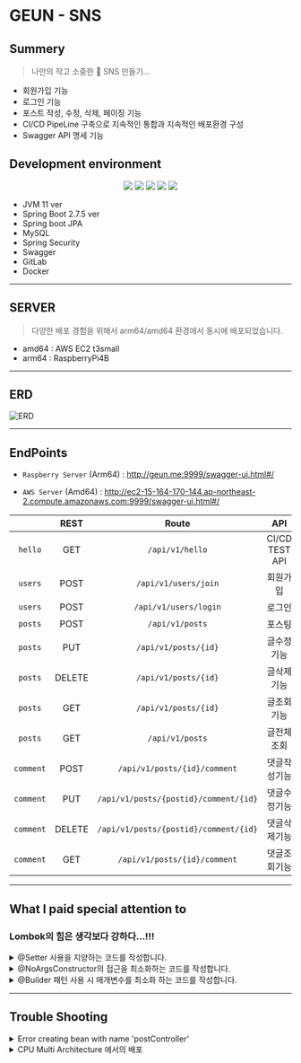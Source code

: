 # GEUN - SNS

## Summery

> 나만의 작고 소중한 🥹 SNS 만들기...

- 회원가입 기능
- 로그인 기능
- 포스트 작성, 수정, 삭제, 페이징 기능
- CI/CD PipeLine 구축으로 지속적인 통합과 지속적인 배포환경 구성
- Swagger API 명세 기능


## Development environment

<div align="center">
 <img src="https://img.shields.io/badge/SpringBoot-6DB33F.svg?logo=Spring-Boot&logoColor=white" />
 <img src="https://img.shields.io/badge/SpringSecurity-6DB33F.svg?logo=Spring-Security&logoColor=white" />
 <img src="https://img.shields.io/badge/MySQL-4479A1?style=flat-square&logo=MySQL&logoColor=white"/></a>
 <img src="https://img.shields.io/badge/Docker-2496ED?style=flat-square&logo=Docker&logoColor=white"/></a>
 <img src="https://img.shields.io/badge/AmazonEC2-FF9900.svg?logo=Amazon-EC2&logoColor=white" />
</div>


- JVM 11 ver
- Spring Boot 2.7.5 ver
- Spring boot JPA
- MySQL
- Spring Security
- Swagger
- GitLab
- Docker

---

## SERVER

> 다양한 배포 경험을 위해서 arm64/amd64 환경에서 동시에 배포되었습니다.

- amd64 : AWS EC2 t3small
- arm64 : RaspberryPi4B 

---

## ERD

![ERD](https://user-images.githubusercontent.com/89567475/209869344-9e87058f-2d22-4c43-a5ba-e43a78d04aa2.png)

---

## EndPoints

- `Raspberry Server` (Arm64) : http://geun.me:9999/swagger-ui.html#/

- `AWS Server` (Amd64) : http://ec2-15-164-170-144.ap-northeast-2.compute.amazonaws.com:9999/swagger-ui.html#/

|  | REST | Route | API |
|:-----:|:------------------:|:-----------------------------:|:-----------------------------:|
| `hello` | GET | `/api/v1/hello` | CI/CD TEST API |
| `users` | POST | `/api/v1/users/join` | 회원가입 |
| `users` | POST | `/api/v1/users/login` | 로그인 |
| `posts` | POST | `/api/v1/posts` | 포스팅 |
| `posts` | PUT | `/api/v1/posts/{id}` | 글수정기능 |
| `posts` | DELETE | `/api/v1/posts/{id}` | 글삭제기능 |
| `posts` | GET | `/api/v1/posts/{id}` | 글조회기능 |
| `posts` | GET | `/api/v1/posts` | 글전체조회 |
| `comment` | POST | `/api/v1/posts/{id}/comment` | 댓글작성기능 |
| `comment` | PUT | `/api/v1/posts/{postid}/comment/{id}` | 댓글수정기능 |
| `comment` | DELETE | `/api/v1/posts/{postid}/comment/{id}` | 댓글삭제기능 |
| `comment` | GET | `/api/v1/posts/{id}/comment` | 댓글조회기능 |

---

## What I paid special attention to

### Lombok의 힘은 생각보다 강하다...!!!

<details>
<summary> @Setter 사용을 지양하는 코드를 작성합니다. </summary>
<div markdown="1">

코드 전반적으로 Entity에 Setter를 사용하지 않는 전략을 사용했습니다.
Entity 객체의 데이터는 불변한 성질을 가져야하기 때문에 위와 같은 전략을 사용해서 코드를 작성했습니다. 

</div>
</details>

<details>
<summary> @NoArgsConstructor의 접근을 최소화하는 코드를 작성합니다. </summary>
<div markdown="1">

JPA의 사용을 위해서 기본생성자는 필요가 필요합니다.
하지만 모든 접근 권한을 허용하게되면 객체의 안정성을 떨어뜨릴 수 있습니다.
따라서 `@NoArgsConstructor(access = AccessLevel.PROTECTED)` 를 사용해 무분별한 기본생성자의 접근을 막아서
최대한 Entity의 데이터를 보호하고자 하는 의도로 코드를 작성했습니다.

</div>
</details>


<details>
<summary> @Builder 패턴 사용 시 매개변수를 최소화 하는 코드를 작성합니다. </summary>
<div markdown="1">

@Builder 어노테이션을 사용하려면 @AllargsConstructor가 필요합니다.
하지만 이는 모든 매개변수를 받는 생성자를 만들어주기 때문에 불필요한 매개변수를 받는 생성자를 만들어주는 단점이 있습니다.
예를 들어서 User Entity의 경우 id값은 DB에서 자동으로 생성되기 때문에 생성자에서 id값을 받을 필요가 없습니다.
따라서 @Builder를 사용할 때는 @AllArgsConstructor 대신 생성자의 상단에 @Builder를 사용해서 불필요한 매개변수를 받는 생성자를 만들지 않도록 코드를 작성했습니다.

</div>
</details>

---

## Trouble Shooting

<details>
<summary>Error creating bean with name 'postController'</summary>
<div markdown="1">

![2022-12-27_9 35 39](https://user-images.githubusercontent.com/89567475/209871056-d013a2e3-fa62-4dbf-b9ab-eaab340d2683.png)

> TestCode 실행 중 마주친 에러입니다.  
> postController 에 대한 오류 구문이었어서 해당 클래스에 오류가 있는 줄 알고 엄청 찾아봤지만,  
> 구글링에서 나온 자료로는 해결할 수 없었습니다.  
> 왜냐하면 PostController에 대한 오류 구문이었지만,  
> PostController 에 대한 테스트코드는 정상적으로 작동 하고 있었기 때문입니다.  
> 그럼 왜 UserController 에서 오류가 났는지 디버깅을 해보며 해결책을 찾아봤습니다.  
> 해결책은 생각보다 간단했는데, `@WebMvcTest(UserControllerTest.class)`에서  
> `(UserControllerTest.class)`부분을 빼먹었더니 Unit Test에서 모든 의존성을 불러와서 생긴 오류였습니다,,,,,  

</div>
</details>



<details>
<summary>CPU Multi Architecture 에서의 배포</summary>
<div markdown="1">

### 2. CPU Multi Architecture 에서의 배포

![스크린샷 2022-12-22 오전 9 25 06](https://user-images.githubusercontent.com/89567475/209870996-a53d3eed-8942-4eec-8df3-f4013cbf233a.png)

![스크린샷 2022-12-24 오전 12 20 59](https://user-images.githubusercontent.com/89567475/209871002-0d4c61cc-1ca4-40a4-81ca-768d0ffc52a1.png)

> 제가 사용하고 있는 서버 환경은 총 2가지 입니다.
>  
> 1. Raspberry 4b
> 2. AWS
> 
> 위 두 서버는 CPU Architecture가 다르기 때문에 Docker Image 를 두 가지로 빌드 해줘야하는 상황이 발생했습니다.  
> 그래서 처음에는 두 Architecture를 각각 빌드해서 Docker Image 의 Tag를 다르게 빌드하고  
> 각 환경에서 맞는 Architectur의 Tag를 지정해서 끌어다쓰는 방식으로 CI PipeLine을 구성했습니다.  
> 그러나, 하나씩 빌드하는 CI PipeLine 이었고, 각각 빌드하는데 시간이 거의 20분 가량 소모되었습니다.  
> 그리고 각각 Tag를 지정해서 Docker Container 를 띄우는 것도 CI/CD의 목적과는 맞지 않는다고 생각해서  
> 두 가지 Architecture 를 병렬적으로 빌드할 수 있고 하나의 이미지로 합쳐서 관리할 수 있는 방법을 찾아보았고  
> CI PipeLine 상에서 두 가지 Architecture에 대해 병렬적으로 빌드한 뒤  
> Docker Manifest 기능을 이용해서 두가지 이미지를 하나로 합쳐주는 작업을 진행했습니다.  
> 해당 Trouble Shooting 과정을 거치면서 기존에 20분 걸리던 빌드 시간은 약 3분으로 단축되었습니다.  


</div>
</details>



